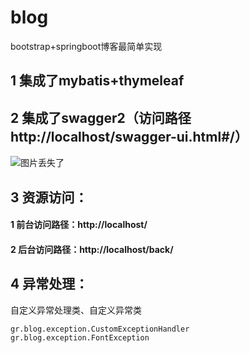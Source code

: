 # blog
bootstrap+springboot博客最简单实现

## 1 集成了mybatis+thymeleaf
## 2 集成了swagger2（访问路径http://localhost/swagger-ui.html#/）
![图片丢失了](https://github.com/jzyGithub/blog/blob/master/src/screenshots/swagger2shot.png?raw=true)
## 3 资源访问：
#### 1 前台访问路径：http://localhost/
#### 2 后台访问路径：http://localhost/back/
## 4 异常处理：
自定义异常处理类、自定义异常类

    gr.blog.exception.CustomExceptionHandler
    gr.blog.exception.FontException